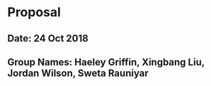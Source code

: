 # Proposal

## Date: 24 Oct 2018
## Group Names: Haeley Griffin, Xingbang Liu, Jordan Wilson, Sweta Rauniyar
